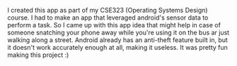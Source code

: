 I created this app as part of my CSE323 (Operating Systems Design) course. I had to make an app that leveraged android's sensor data to perform a task. 
So I came up with this app idea that might help in case of someone snatching your phone away while you're using it on the bus ar just walking along a street. Android already has an anti-theft feature built in, but it doesn't work accurately enough at all, making it useless. It was pretty fun making this project :)
